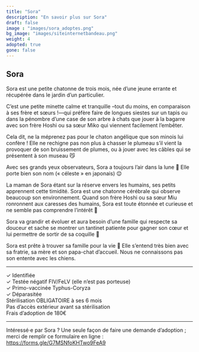 ```yaml
---
title: "Sora"
description: "En savoir plus sur Sora"
draft: false
image : "images/sora_adoptes.png"
bg_image: "images/siteinternetbandeau.png"
weight: 4
adopted: true
gone: false
---
```


## Sora 
Sora est une petite chatonne de trois mois, née d’une jeune errante et récupérée dans le jardin d’un particulier.

C’est une petite minette calme et tranquille –tout du moins, en comparaison à ses frère et sœurs !—qui préfère faire de longues siestes sur un tapis ou dans la pénombre d’une case de son arbre à chats que jouer à la bagarre avec son frère Hoshi ou sa sœur Miko qui viennent facilement l’embêter.

Cela dit, ne la méprenez pas pour le chaton angélique que son minois lui confère ! Elle ne rechigne pas non plus à chasser le plumeau s’il vient la provoquer de son bruissement de plumes, ou à jouer avec les câbles qui se présentent à son museau 😼

Avec ses grands yeux observateurs, Sora a toujours l’air dans la lune 🌙 Elle porte bien son nom (« céleste » en japonais) 😌

La maman de Sora étant sur la réserve envers les humains, ses petits apprennent cette timidité. Sora est une chatonne cérébrale qui observe beaucoup son environnement. Quand son frère Hoshi ou sa sœur Miu ronronnent aux caresses des humains, Sora est toute étonnée et curieuse et ne semble pas comprendre l’intérêt 🧐

Sora va grandir et évoluer et aura besoin d’une famille qui respecte sa douceur et sache se montrer un tantinet patiente pour gagner son cœur et lui permettre de sortir de sa coquille 🐣

Sora est prête à trouver sa famille pour la vie 💖 Elle s’entend très bien avec sa fratrie, sa mère et son papa-chat d’accueil. Nous ne connaissons pas son entente avec les chiens.
__________

✓ Identifiée \
✓ Testée négatif FIV/FeLV (elle n’est pas porteuse) \
✓ Primo-vaccinée Typhus-Coryza \
✓ Déparasitée \
Stérilisation OBLIGATOIRE à ses 6 mois \
Pas d’accès extérieur avant sa stérilisation \
Frais d’adoption de 180€
__________

Intéressé·e par Sora ? Une seule façon de faire une demande d’adoption ; merci de remplir ce formulaire en ligne : https://forms.gle/G7MSNfoKHTwo9FeA9